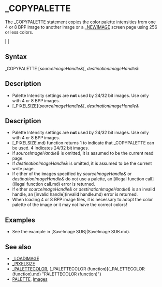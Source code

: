 # _COPYPALETTE

The _COPYPALETTE statement copies the color palette intensities from one 4 or 8 BPP image to another image or a [_NEWIMAGE](_NEWIMAGE.md) screen page using 256 or less colors.

  

|  |

## Syntax

_COPYPALETTE [*sourceImageHandle&*[, *destinationImageHandle&*
  

## Description

* Palette Intensity settings are **not** used by 24/32 bit images. Use only with 4 or 8 BPP images.
* [_PIXELSIZE](*sourceImageHandle&*[, *destinationImageHandle&*
  

## Description

* Palette Intensity settings are **not** used by 24/32 bit images. Use only with 4 or 8 BPP images.
* [_PIXELSIZE.md) function returns 1 to indicate that _COPYPALETTE can be used. 4 indicates 24/32 bit images.
* If *sourceImageHandle&* is omitted, it is assumed to be the current read page.
* If *destinationImageHandle&* is omitted, it is assumed to be the current write page.
* If either of the images specified by *sourceImageHandle&* or *destinationImageHandle&* do not use a palette, an [illegal function call](illegal function call.md) error is returned.
* If either *sourceImageHandle&* or *destinationImageHandle&* is an invalid handle, an [invalid handle](invalid handle.md) error is returned.
* When loading 4 or 8 BPP image files, it is necessary to adopt the color palette of the image or it may not have the correct colors!

  

## Examples

* See the example in [SaveImage SUB](SaveImage SUB.md).

  

## See also

* [_LOADIMAGE](_LOADIMAGE.md)
* [_PIXELSIZE](_PIXELSIZE.md)
* [_PALETTECOLOR](_PALETTECOLOR.md), [_PALETTECOLOR (function)](_PALETTECOLOR (function).md) "PALETTECOLOR (function)")
* [PALETTE](PALETTE.md), [Images](Images.md)

  
